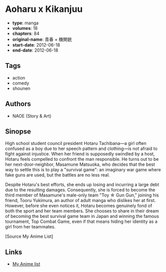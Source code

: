 # Aoharu x Kikanjuu

-   **type**: manga
-   **volumes**: 18
-   **chapters**: 84
-   **original-name**: 青春 × 機関銃
-   **start-date**: 2012-06-18
-   **end-date**: 2012-06-18

## Tags

-   action
-   comedy
-   shounen

## Authors

-   NAOE (Story & Art)

## Sinopse

High school student council president Hotaru Tachibana—a girl often confused as a boy due to her speech pattern and clothing—is not afraid to fight against injustice. When her friend is supposedly swindled by a host, Hotaru feels compelled to confront the man responsible. He turns out to be her next-door-neighbor, Masamune Matsuoka, who decides that the best way to settle this is to play a "survival game": an imaginary war game where fake guns are used, but the battles are no less real.

Despite Hotaru's best efforts, she ends up losing and incurring a large debt due to the resulting damages. Consequently, she is forced to become the third member of Masamune's male-only team "Toy ☆ Gun Gun," joining his friend, Tooru Yukimura, an author of adult manga who dislikes her at first. However, before she even notices it, Hotaru becomes genuinely fond of both the sport and her team members. She chooses to share in their dream of becoming the best survival game team in Japan and winning the famous tournament, Top Combat Game, even if that means hiding her identity as a girl from her teammates.

[Source My Anime List]

## Links

-   [My Anime list](https://myanimelist.net/manga/59961/Aoharu_x_Kikanjuu)
